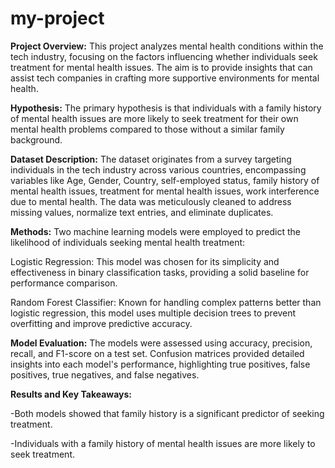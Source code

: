 # my-project
**Project Overview:**
This project analyzes mental health conditions within the tech industry, focusing on the factors influencing whether individuals seek treatment for mental health issues. The aim is to provide insights that can assist tech companies in crafting more supportive environments for mental health.

**Hypothesis:**
The primary hypothesis is that individuals with a family history of mental health issues are more likely to seek treatment for their own mental health problems compared to those without a similar family background.

**Dataset Description:**
The dataset originates from a survey targeting individuals in the tech industry across various countries, encompassing variables like Age, Gender, Country, self-employed status, family history of mental health issues, treatment for mental health issues, work interference due to mental health. The data was meticulously cleaned to address missing values, normalize text entries, and eliminate duplicates.

**Methods:**
Two machine learning models were employed to predict the likelihood of individuals seeking mental health treatment:

Logistic Regression: This model was chosen for its simplicity and effectiveness in binary classification tasks, providing a solid baseline for performance comparison.

Random Forest Classifier: Known for handling complex patterns better than logistic regression, this model uses multiple decision trees to prevent overfitting and improve predictive accuracy.

**Model Evaluation:**
The models were assessed using accuracy, precision, recall, and F1-score on a test set. Confusion matrices provided detailed insights into each model's performance, highlighting true positives, false positives, true negatives, and false negatives. 

**Results and Key Takeaways:**

-Both models showed that family history is a significant predictor of seeking treatment. 

-Individuals with a family history of mental health issues are more likely to seek treatment.

